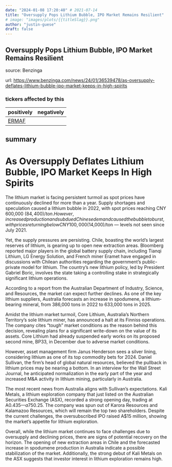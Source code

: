 ```yaml
---
date: "2024-01-08 17:20:40" # 2021-07-14
title: "Oversupply Pops Lithium Bubble, IPO Market Remains Resilient"
# image: "images/plots/{{titleSlag}}.png"
author: "justin-guese"
draft: false
---
```


## Oversupply Pops Lithium Bubble, IPO Market Remains Resilient

source: Benzinga

url: <a href='https://www.benzinga.com/news/24/01/36539478/as-oversupply-deflates-lithium-bubble-ipo-market-keeps-in-high-spirits' target='_blank'>https://www.benzinga.com/news/24/01/36539478/as-oversupply-deflates-lithium-bubble-ipo-market-keeps-in-high-spirits</a>

### tickers affected by this

| positively | negatively |
|------------|------------
| <a href='https://finance.yahoo.com/quote/ERMAF' target='_blank'>ERMAF</a> |  |

## summary

# As Oversupply Deflates Lithium Bubble, IPO Market Keeps In High Spirits

The lithium market is facing persistent turmoil as spot prices have continuously declined for more than a year. Supply shortages and speculation caused a lithium bubble in 2022, with spot prices reaching CNY 600,000 ($84,400)/ton. However, increased production and subdued Chinese demand caused the bubble to burst, with prices returning below CNY 100,000 ($14,000)/ton — levels not seen since July 2021.

Yet, the supply pressures are persisting. Chile, boasting the world’s largest reserves of lithium, is gearing up to open new extraction areas. Bloomberg reported major players in the global battery supply chain, including Tianqi Lithium, LG Energy Solution, and French miner Eramet have engaged in discussions with Chilean authorities regarding the government’s public-private model for lithium. The country’s new lithium policy, led by President Gabriel Boric, involves the state taking a controlling stake in strategically significant lithium operations.

According to a report from the Australian Department of Industry, Science, and Resources, the market can expect further declines. As one of the key lithium suppliers, Australia forecasts an increase in spodumene, a lithium-bearing mineral, from 386,000 tons in 2022 to 633,000 tons in 2025.

Amidst the lithium market turmoil, Core Lithium, Australia’s Northern Territory’s sole lithium miner, has announced a halt at its Finniss operations. The company cites “tough” market conditions as the reason behind this decision, revealing plans for a significant write-down on the value of its assets. Core Lithium had already suspended early works on its proposed second mine, BP33, in December due to adverse market conditions.

However, asset management firm Janus Henderson sees a silver lining, considering lithium as one of its top commodity bets for 2024. Daniel Sullivan, the firm’s head of global natural resources, believed the pullback in lithium prices may be nearing a bottom. In an interview for the Wall Street Journal, he anticipated normalization in the early part of the year and increased M&A activity in lithium mining, particularly in Australia.

The most recent news from Australia aligns with Sullivan’s expectations. Kali Metals, a lithium exploration company that just listed on the Australian Securities Exchange (ASX), recorded a strong opening day, trading at A$0.435 — a 75% increase from its initial public offering price of A$0.25. The company was spun out of Karora Resources and Kalamazoo Resources, which will remain the top two shareholders. Despite the current challenges, the oversubscribed IPO raised A$15 million, showing the market’s appetite for lithium exploration.

Overall, while the lithium market continues to face challenges due to oversupply and declining prices, there are signs of potential recovery on the horizon. The opening of new extraction areas in Chile and the forecasted increase in spodumene production in Australia indicate a possible stabilization of the market. Additionally, the strong debut of Kali Metals on the ASX suggests that investor interest in lithium exploration remains high.